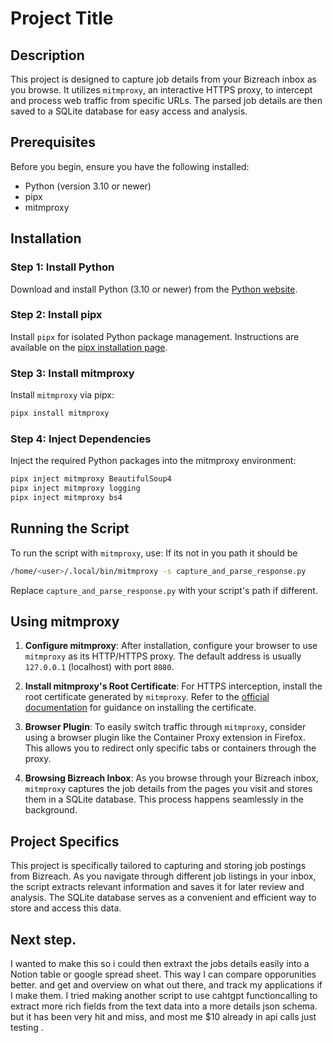 # Project Title

## Description

This project is designed to capture job details from your Bizreach inbox as you browse. It utilizes `mitmproxy`, an interactive HTTPS proxy, to intercept and process web traffic from specific URLs. The parsed job details are then saved to a SQLite database for easy access and analysis.

## Prerequisites

Before you begin, ensure you have the following installed:
- Python (version 3.10 or newer)
- pipx
- mitmproxy

## Installation

### Step 1: Install Python

Download and install Python (3.10 or newer) from the [Python website](https://www.python.org/downloads/).

### Step 2: Install pipx

Install `pipx` for isolated Python package management. Instructions are available on the [pipx installation page](https://pipx.pypa.io/latest/installation/).

### Step 3: Install mitmproxy

Install `mitmproxy` via pipx:

```bash
pipx install mitmproxy
```

### Step 4: Inject Dependencies

Inject the required Python packages into the mitmproxy environment:

```bash
pipx inject mitmproxy BeautifulSoup4
pipx inject mitmproxy logging
pipx inject mitmproxy bs4
```

## Running the Script

To run the script with `mitmproxy`, use:
If its not in you path it should be
```bash
/home/<user>/.local/bin/mitmproxy -s capture_and_parse_response.py
```

Replace `capture_and_parse_response.py` with your script's path if different.

## Using mitmproxy

1. **Configure mitmproxy**: After installation, configure your browser to use `mitmproxy` as its HTTP/HTTPS proxy. The default address is usually `127.0.0.1` (localhost) with port `8080`.

2. **Install mitmproxy's Root Certificate**: For HTTPS interception, install the root certificate generated by `mitmproxy`. Refer to the [official documentation](https://docs.mitmproxy.org/stable/concepts-certificates/) for guidance on installing the certificate.

3. **Browser Plugin**: To easily switch traffic through `mitmproxy`, consider using a browser plugin like the Container Proxy extension in Firefox. This allows you to redirect only specific tabs or containers through the proxy.

4. **Browsing Bizreach Inbox**: As you browse through your Bizreach inbox, `mitmproxy` captures the job details from the pages you visit and stores them in a SQLite database. This process happens seamlessly in the background.

## Project Specifics

This project is specifically tailored to capturing and storing job postings from Bizreach. As you navigate through different job listings in your inbox, the script extracts relevant information and saves it for later review and analysis. The SQLite database serves as a convenient and efficient way to store and access this data.


## Next step.
I wanted to make this so i could then extraxt the jobs details easily into a Notion table or google spread sheet. This way I can compare opporunities better. and get and overview on what out there, and track my applications if I make them.
I tried making another script to use cahtgpt functioncalling to extract more rich fields from the text data into a more details json schema. but it has been very hit and miss, and most me $10 already in api calls just testing .


